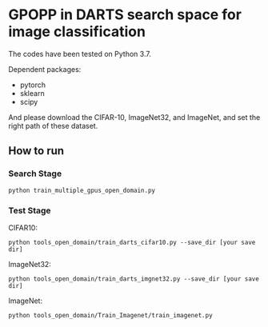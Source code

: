 # GPOPP in DARTS search space for image classification

The codes have been tested on Python 3.7.

Dependent packages:

- pytorch
- sklearn
- scipy

And please download the CIFAR-10, ImageNet32, and ImageNet, and set the right path of these dataset.

## How to run

### Search Stage

```
python train_multiple_gpus_open_domain.py
```

### Test Stage

CIFAR10:
```
python tools_open_domain/train_darts_cifar10.py --save_dir [your save dir]
```

ImageNet32:
```
python tools_open_domain/train_darts_imgnet32.py --save_dir [your save dir]
```

ImageNet:
```
python tools_open_domain/Train_Imagenet/train_imagenet.py
```